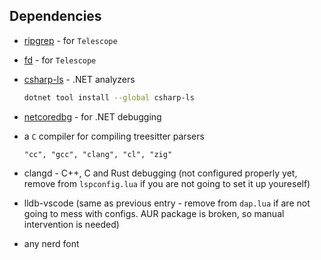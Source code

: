 ## Dependencies

- [ripgrep](https://github.com/BurntSushi/ripgrep) - for `Telescope`
- [fd](https://github.com/sharkdp/fd) - for `Telescope`
- [csharp-ls](https://github.com/razzmatazz/csharp-language-server) - .NET analyzers

	```bash
	dotnet tool install --global csharp-ls
	```
- [netcoredbg](https://github.com/Samsung/netcoredbg) - for .NET debugging
- a `C` compiler for compiling treesitter parsers
		
	```
	"cc", "gcc", "clang", "cl", "zig"
	```
- clangd - C++, C and Rust debugging (not configured properly yet, remove from `lspconfig.lua` if you are not going to set it up youreself)
- lldb-vscode (same as previous entry - remove from `dap.lua` if are not going to mess with configs. AUR package is broken, so manual intervention is needed)
- any nerd font
